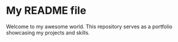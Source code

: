 # My README file

Welcome to my awesome world. This repository serves as a portfolio showcasing my projects and skills.

  
